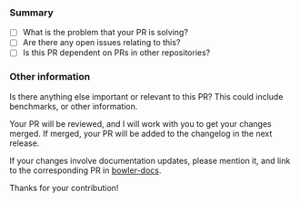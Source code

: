 ### Summary

- [ ] What is the problem that your PR is solving?
- [ ] Are there any open issues relating to this?
- [ ] Is this PR dependent on PRs in other repositories?

### Other information
Is there anything else important or relevant to this PR?
This could include benchmarks, or other information.

Your PR will be reviewed, and I will work with you
to get your changes merged. If merged, your PR will be added to the
changelog in the next release.

If your changes involve documentation updates, please mention it,
and link to the corresponding PR in [bowler-docs](https://github.com/bowlerjs/bowler-docs).

Thanks for your contribution!